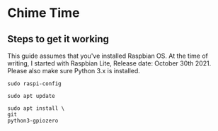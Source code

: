 # Chime Time

## Steps to get it working

This guide assumes that you've installed Raspbian OS. At the time of writing, I started with Raspbian Lite, Release date: October 30th 2021.
Please also make sure Python 3.x is installed.

`sudo raspi-config`

`sudo apt update`

```
sudo apt install \
git
python3-gpiozero
```



